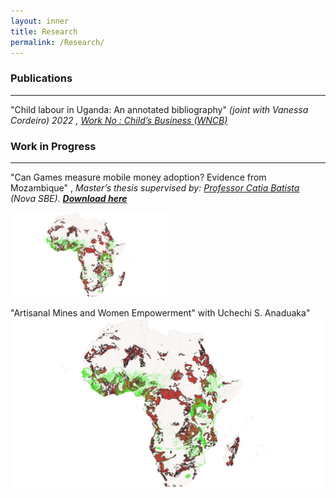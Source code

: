 ```yaml
---
layout: inner
title: Research
permalink: /Research/
---
```


### Publications 
---
"Child labour in Uganda: An annotated bibliography" _(joint with Vanessa Cordeiro) 2022 , [Work No : Child’s Business (WNCB) ](/Uganda-1.pdf)_ 

### Work in Progress
---
 "Can Games measure mobile money adoption? Evidence from Mozambique" , _Master’s thesis supervised by:  [Professor Catia Batista](https://www.catiabatista.org/) (Nova SBE). <b>[Download here](https://jamesahabyona.github.io/games_mobile_money_adoption.pdf)  </b>_

 <img src="https://github.com/Jamesahabyona/jamesahabyona.github.io/blob/master/dhsgoldafrica.png" alt="Artisanal Mines and Women Empowerment" title="Artisanal Mines and Women Empowerment with Uchechi S. Anaduaka" style="width:50%; height:auto;">


"Artisanal Mines and Women Empowerment" with Uchechi S. Anaduaka" 
 ![alt text](https://github.com/Jamesahabyona/jamesahabyona.github.io/blob/master/dhsgoldafrica.png?raw=true) 
 


 



